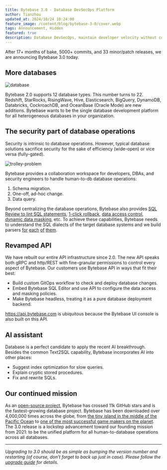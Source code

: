```yaml
---
title: Bytebase 3.0 - Database DevSecOps Platform
author: Tianzhou
updated_at: 2024/10/24 10:24:00
feature_image: /content/blog/bytebase-3-0/cover.webp
tags: Announcement, Hidden
featured: true
description: Database DevSecOps, maintain developer velocity without compromising data security
---
```


After 17+ months of bake, 5000+ commits, and 33 minor/patch releases, we are announcing Bytebase 3.0 today.

## More databases

![database](/content/blog/bytebase-3-0/database.webp)

Bytebase 2.0 supports 12 database types. This number turns to 22. Redshift, StarRocks, RisingWave, Hive, Elasticsearch, BigQuery, DynamoDB, Databricks, CockroachDB, and OceanBase (Oracle Mode) are new additions. Bytebase wants to be the single database development platform for all heterogeneous databases in your organization.

## The security part of database operations

Security is intrinsic to database operations. However, typical database solutions sacrifice security for the sake of efficiency (wide-open) or vice versa (fully-gated).

![trolley-problem](/content/blog/bytebase-3-0/trolley-problem.webp)

Bytebase provides a collaboration workspace for developers, DBAs, and security engineers to handle human-to-db database operations:

1. Schema migration.
1. One-off, ad-hoc change.
1. Data query.

Beyond centralizing the database operations, Bytebase also provides [SQL Review to lint SQL statements](/docs/sql-review/overview/), [1-click rollback](/docs/change-database/rollback-data-changes/), [data access control](/docs/security/data-access-control/), [dynamic data masking](/docs/security/data-masking/overview/), etc. To achieve these capabilities, Bytebase needs to understand the SQL dialects of the target database systems and we build parsers [for](https://github.com/bytebase/mysql-parser) [each](https://github.com/bytebase/postgresql-parser) [of](https://github.com/bytebase/plsql-parser) [them](https://github.com/bytebase/tsql-parser).

## Revamped API

We have rebuilt our entire API infrastructure since 2.0. The new API speaks both gRPC and http/REST with fine-granular permissions to control every aspect of Bytebase. Our customers use Bytebase API in ways that fit their best:

- Build custom GitOps workflow to check and deploy database changes.
- Embed Bytebase SQL Editor and use API to configure the data access and masking policies.
- Make Bytebase headless, treating it as a pure database deployment backend.

https://api.bytebase.com is ubiquitous because the Bytebase UI console is also built on this API.

## AI assistant

Database is a perfect candidate to apply the recent AI breakthrough. Besides the common Text2SQL capability, Bytebase incorporates AI into other places:

- Suggest index optimization for slow queries.
- Explain cryptic stored procedures.
- Fix and rewrite SQLs.

## Our continued mission

As an [open-source project](https://github.com/bytebase/bytebase), Bytebase has crossed 11k GitHub stars and is the fastest-growing database project. Bytebase has been downloaded over 4,000,000 times across the globe, from [the tiny island in the middle of the Pacific Ocean](https://www.google.com/maps/place/French+Polynesia) to [one of the most successful game makers on the planet](https://www.mihoyo.com/). The 3.0 release is a lockstep advancement toward our founding mission from 2021: to be the unified platform for all human-to-database operations across all databases.

---

_Upgrading to 3.0 should be as simple as bumping the version number and restarting (of course, don’t forget to back up just in case). Please follow the [upgrade guide](/docs/get-started/upgrade/) for details._
